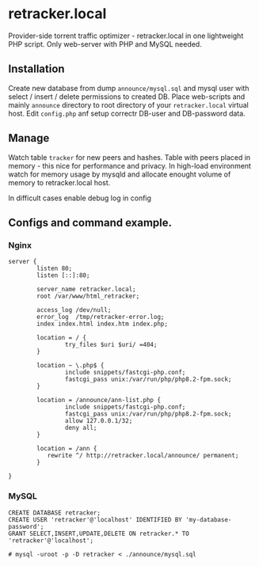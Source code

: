 # retracker.local
Provider-side torrent traffic optimizer - retracker.local in one lightweight PHP script.
Only web-server with PHP and MySQL needed.


## Installation
Create new database from dump `announce/mysql.sql` and mysql user with select / insert / delete permissions to created DB.
Place web-scripts and mainly `announce` directory to root directory of your `retracker.local` virtual host.
Edit `config.php` anf setup correctr DB-user and DB-password data.

## Manage
Watch table `tracker` for new peers and hashes.
Table with peers placed in memory - this nice for performance and privacy.
In high-load environment watch for memory usage by mysqld and allocate enought volume of memory to retracker.local host.

In difficult cases enable debug log in config

## Configs and command example.

### Nginx

```
server {
        listen 80;
        listen [::]:80;

        server_name retracker.local;
        root /var/www/html_retracker;

        access_log /dev/null;
        error_log  /tmp/retracker-error.log;
        index index.html index.htm index.php;

        location = / {
                try_files $uri $uri/ =404;
        }

        location ~ \.php$ {
                include snippets/fastcgi-php.conf;
                fastcgi_pass unix:/var/run/php/php8.2-fpm.sock;
        }

        location = /announce/ann-list.php {
                include snippets/fastcgi-php.conf;
                fastcgi_pass unix:/var/run/php/php8.2-fpm.sock;
                allow 127.0.0.1/32;
                deny all;
        }

        location = /ann {
           rewrite ^/ http://retracker.local/announce/ permanent;
        }

}
```

### MySQL
```
CREATE DATABASE retracker;
CREATE USER 'retracker'@'localhost' IDENTIFIED BY 'my-database-password';
GRANT SELECT,INSERT,UPDATE,DELETE ON retracker.* TO 'retracker'@'localhost';

# mysql -uroot -p -D retracker < ./announce/mysql.sql
```
